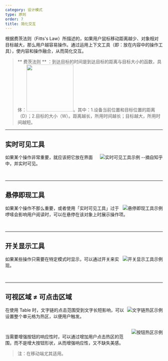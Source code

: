 ```yaml
---
category: 设计模式
type: 原则
order: 7
title: 简化交互
---
```


根据费茨法则（Fitts's Law）所描述的，如果用户鼠标移动距离越少、对象相对目标越大，那么用户越容易操作。通过运用上下文工具（即：放在内容中的操作工具），使内容和操作融合，从而简化交互。

> ** 费茨法则 ** ：到达目标的时间是到达目标的距离与目标大小的函数，具体：<img src="https://os.alipayobjects.com/rmsportal/wAcbQmeqTWDqsnu.png" width="150" />。其中：1.设备当前位置和目标位置的距离（D）；2.目标的大小（W）。距离越长，所用时间越长；目标越大，所用时间越短。

---

## 实时可见工具

<img class="preview-img" align="right" alt="实时可见工具示例 --摘自知乎" description="状态一：在文案中出现一个相对明显的点击区域；<br>状态二：鼠标悬停时，鼠标「指针」变为「手型」，底色发生变化，邀请用户点击。<br>状态三：鼠标点击后，和未点击前有明显的区分。" src="https://gw.alipayobjects.com/zos/rmsportal/ofpeZpgdrqXcRpTlVXTp.png">

如果某个操作非常重要，就应该把它放在界面中，并实时可见。

<br>

---

## 悬停即现工具

<img class="preview-img" align="right" alt="悬停即现工具示例" description="鼠标悬停时，出现操作项。" src="https://gw.alipayobjects.com/zos/rmsportal/XzKWrNfqIMNnIrwWNJYg.png">

如果某个操作不那么重要，或者使用「实时可见工具」过于啰嗦会影响用户阅读时，可以在悬停在该对象上时展示操作项。

<br>

---

## 开关显示工具

<img class="preview-img" align="right" alt="开关显示工具示例" description="用户点击「修改」后，Table 中「文本」变成「输入框」，开启编辑功能。" src="https://gw.alipayobjects.com/zos/rmsportal/iLilpTYKqogBNlwpmVGw.png">

如果某些操作只需要在特定模式时显示，可以通过开关来实现。

<br>

---

## 可视区域 ≠ 可点击区域

<img class="preview-img" align="right" alt="文字链热区示例" description="当悬浮在 ID 所在的文字链单元格时，鼠标「指针」随即变为「手型」，单击即可跳转。" src="https://gw.alipayobjects.com/zos/rmsportal/lhOpWlaOzwsuHGxqHgPg.png">

在使用 Table 时，文字链的点击范围受到文字长短影响，可以设置整个单元格为热区，以便用户触发。

<br>

<img class="preview-img" align="right" alt="按钮热区示例" description="鼠标移入按钮附近，即可激活 Hover 状态。" src="https://gw.alipayobjects.com/zos/rmsportal/BlUnqNCHsgUnhnRjMTnX.png">

当需要增强按钮的响应性时，可以通过增加用户点击热区的范围，而不是增大按钮形状，从而增强响应性，又不缺失美感。

> 注：在移动端尤其适用。
